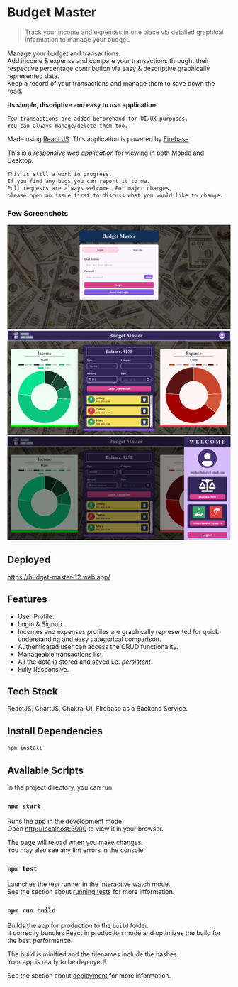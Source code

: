 # Budget Master

> Track your income and expenses in one place via detailed graphical information to manage your budget.

Manage your budget and transactions. <br>
Add income & expense and compare your transactions throught their respective percentage 
contribution via easy & descriptive graphically represented data. <br>
Keep a record of your transactions and manage them to save down the road.

**Its simple, discriptive and easy to use application**

```
Few transactions are added beforehand for UI/UX purposes. 
You can always manage/delete them too.
```

Made using [React JS](https://reactjs.org/docs/getting-started.html). This application is powered by [Firebase](https://firebase.google.com/)

This is a _responsive web application_ for viewing in both Mobile and Desktop.

```
This is still a work in progress.
If you find any bugs you can report it to me.
Pull requests are always welcome. For major changes, 
please open an issue first to discuss what you would like to change.

```

### Few Screenshots

![Homepage](/screenshots/master.png "Homepage")
![TransactionPage](/screenshots/2.png "TransactionPage")
![UserDrawer](/screenshots/3.png "UserDrawer")


## Deployed

https://budget-master-12.web.app/
## Features

- User Profile.
- Login & Signup.
- Incomes and expenses profiles are graphically represented for quick understanding and easy categorical comparison.
- Authenticated user can access the CRUD functionality. 
- Manageable transactions list.
- All the data is stored and saved i.e. <i>persistent</i>
- Fully Responsive.


## Tech Stack

ReactJS, ChartJS, Chakra-UI, Firebase as a Backend Service. 

## Install Dependencies

```bash
npm install
```
## Available Scripts

In the project directory, you can run:

### `npm start`

Runs the app in the development mode.\
Open [http://localhost:3000](http://localhost:3000) to view it in your browser.

The page will reload when you make changes.\
You may also see any lint errors in the console.

### `npm test`

Launches the test runner in the interactive watch mode.\
See the section about [running tests](https://facebook.github.io/create-react-app/docs/running-tests) for more information.

### `npm run build`

Builds the app for production to the `build` folder.\
It correctly bundles React in production mode and optimizes the build for the best performance.

The build is minified and the filenames include the hashes.\
Your app is ready to be deployed!

See the section about [deployment](https://facebook.github.io/create-react-app/docs/deployment) for more information.

